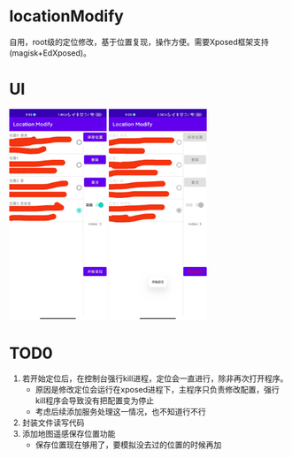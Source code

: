 # locationModify
自用，root级的定位修改，基于位置复现，操作方便。需要Xposed框架支持(magisk+EdXposed)。 
# UI
<div style="align=center">
<img src="img/default.jpg" width="35%"/> <img src="img/active.jpg" width="35%"/>
</div> 

# TOD0
1. 若开始定位后，在控制台强行kill进程，定位会一直进行，除非再次打开程序。
    - 原因是修改定位会运行在xposed进程下，主程序只负责修改配置，强行kill程序会导致没有把配置变为停止
    - 考虑后续添加服务处理这一情况，也不知道行不行
2. 封装文件读写代码
3. 添加地图遥感保存位置功能
    - 保存位置现在够用了，要模拟没去过的位置的时候再加